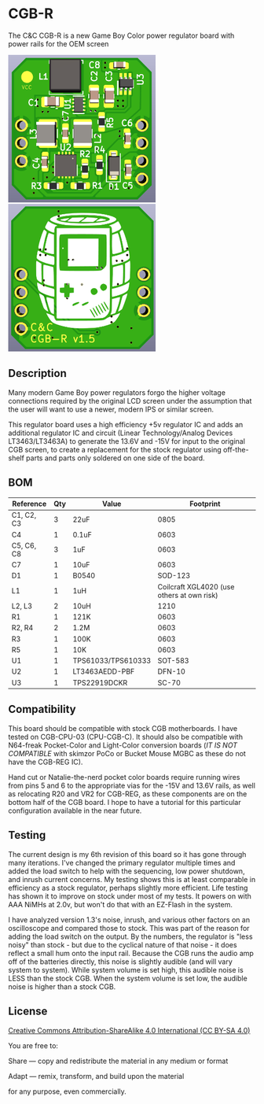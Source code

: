# CGB-R
The C&C CGB-R is a new Game Boy Color power regulator board with power rails for the OEM screen

<img src="CGB_R_Front.png" width=300 height=300><img src="CGB_R_Back.png" width=300 height=300>

## Description

Many modern Game Boy power regulators forgo the higher voltage connections required by the original LCD screen under the assumption that the user will want to use a newer, modern IPS or similar screen. 

This regulator board uses a high efficiency +5v regulator IC and adds an additional regulator IC and circuit (Linear Technology/Analog Devices LT3463/LT3463A) to generate the 13.6V and -15V for input to the original CGB screen, to create a replacement for the stock regulator using off-the-shelf parts and parts only soldered on one side of the board.

## BOM
| Reference | Qty | Value          | Footprint |
|-----------|-----|----------------|-----------|
| C1, C2, C3    | 3   | 22uF           | 0805       |
| C4    | 1   | 0.1uF          | 0603       |
| C5, C6, C8    | 3   | 1uF            | 0603       |
| C7 | 1| 10uF | 0603 |
| D1        | 1   | B0540          | SOD-123   |
| L1        | 1   | 1uH          | Coilcraft XGL4020 (use others at own risk)    |
| L2, L3    | 2   | 10uH           | 1210      |
| R1        | 1   | 121K           | 0603       |
| R2, R4    | 2   | 1.2M           | 0603       |
| R3        | 1   | 100K           | 0603       |
| R5        | 1   | 10K           | 0603       |
| U1        | 1   | TPS61033/TPS610333    | SOT-583   |
| U2        | 1   | LT3463AEDD-PBF | DFN-10    |
| U3 | 1 | TPS22919DCKR | SC-70 |

## Compatibility

This board should be compatible with stock CGB motherboards. I have tested on CGB-CPU-03 (CPU-CGB-C). It should also be compatible with N64-freak Pocket-Color and Light-Color conversion boards (_IT IS NOT COMPATIBLE_ with skimzor PoCo or Bucket Mouse MGBC as these do not have the CGB-REG IC). 

Hand cut or Natalie-the-nerd pocket color boards require running wires from pins 5 and 6 to the appropriate vias for the -15V and 13.6V rails, as well as relocating R20 and VR2 for CGB-REG, as these components are on the bottom half of the CGB board. I hope to have a tutorial for this particular configuration available in the near future.

## Testing
The current design is my 6th revision of this board so it has gone through many iterations. I've changed the primary regulator multiple times and added the load switch to help with the sequencing, low power shutdown, and inrush current concerns. My testing shows this is at least comparable in efficiency as a stock regulator, perhaps slightly more efficient. Life testing has shown it to improve on stock under most of my tests. It powers on with AAA NiMHs at 2.0v, but won't do that with an EZ-Flash in the system.

I have analyzed version 1.3's noise, inrush, and various other factors on an oscilloscope and compared those to stock. This was part of the reason for adding the load switch on the output. By the numbers, the regulator is "less noisy" than stock - but due to the cyclical nature of that noise - it does reflect a small hum onto the input rail. Because the CGB runs the audio amp off of the batteries directly, this noise is slightly audible (and will vary system to system). While system volume is set high, this audible noise is LESS than the stock CGB. When the system volume is set low, the audible noise is higher than a stock CGB.

## License

[Creative Commons Attribution-ShareAlike 4.0 International (CC BY-SA 4.0)](https://creativecommons.org/licenses/by-sa/4.0/)

You are free to:

Share — copy and redistribute the material in any medium or format

Adapt — remix, transform, and build upon the material

for any purpose, even commercially.
